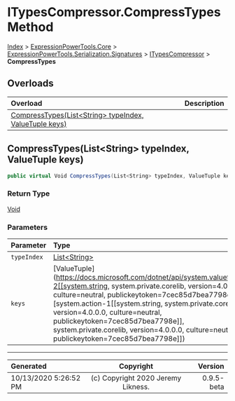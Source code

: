 ﻿# ITypesCompressor.CompressTypes Method

[Index](../index.md) > [ExpressionPowerTools.Core](ExpressionPowerTools.Core.a.md) > [ExpressionPowerTools.Serialization.Signatures](ExpressionPowerTools.Serialization.Signatures.n.md) > [ITypesCompressor](ExpressionPowerTools.Serialization.Signatures.ITypesCompressor.i.md) > **CompressTypes**



## Overloads

| Overload | Description |
| :-- | :-- |
| [CompressTypes(List&lt;String> typeIndex, ValueTuple keys)](#compresstypesliststring-typeindex-valuetuple-keys) |  |
## CompressTypes(List&lt;String> typeIndex, ValueTuple keys)



```csharp
public virtual Void CompressTypes(List<String> typeIndex, ValueTuple keys)
```

### Return Type

 [Void](https://docs.microsoft.com/dotnet/api/system.void) 

### Parameters

| Parameter | Type | Description |
| :-- | :-- | :-- |
| `typeIndex` | [List&lt;String>](https://docs.microsoft.com/dotnet/api/system.collections.generic.list-1) |  |
| `keys` | [ValueTuple](https://docs.microsoft.com/dotnet/api/system.valuetuple-2[[system.string, system.private.corelib, version=4.0.0.0, culture=neutral, publickeytoken=7cec85d7bea7798e],[system.action-1[[system.string, system.private.corelib, version=4.0.0.0, culture=neutral, publickeytoken=7cec85d7bea7798e]], system.private.corelib, version=4.0.0.0, culture=neutral, publickeytoken=7cec85d7bea7798e]]) |  |



---

| Generated | Copyright | Version |
| :-- | :-: | --: |
| 10/13/2020 5:26:52 PM | (c) Copyright 2020 Jeremy Likness. | 0.9.5-beta |
